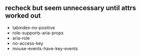 ## recheck but seem unnecessary until attrs worked out

- tabindex-no-positive
- role-supports-aria-props
- aria-role
- no-access-key
- mouse-events-have-key-events
